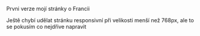 Prvni verze mojí stránky o Francii

Ještě chybí udělat stránku responsivní při velikosti menší než 768px, ale to se pokusím co nejdřive napravit

